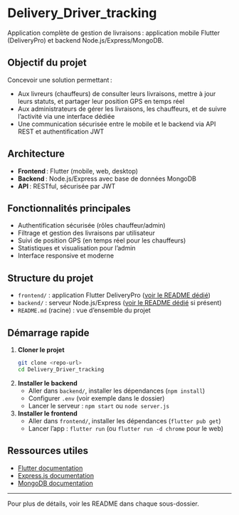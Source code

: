 # Delivery_Driver_tracking

Application complète de gestion de livraisons : application mobile Flutter (DeliveryPro) et backend Node.js/Express/MongoDB.

## Objectif du projet
Concevoir une solution permettant :
- Aux livreurs (chauffeurs) de consulter leurs livraisons, mettre à jour leurs statuts, et partager leur position GPS en temps réel
- Aux administrateurs de gérer les livraisons, les chauffeurs, et de suivre l’activité via une interface dédiée
- Une communication sécurisée entre le mobile et le backend via API REST et authentification JWT

## Architecture
- **Frontend** : Flutter (mobile, web, desktop)
- **Backend** : Node.js/Express avec base de données MongoDB
- **API** : RESTful, sécurisée par JWT

## Fonctionnalités principales
- Authentification sécurisée (rôles chauffeur/admin)
- Filtrage et gestion des livraisons par utilisateur
- Suivi de position GPS (en temps réel pour les chauffeurs)
- Statistiques et visualisation pour l’admin
- Interface responsive et moderne

## Structure du projet
- `frontend/` : application Flutter DeliveryPro ([voir le README dédié](frontend/README.md))
- `backend/`  : serveur Node.js/Express ([voir le README dédié](backend/README.md) si présent)
- `README.md` (racine) : vue d’ensemble du projet

## Démarrage rapide
1. **Cloner le projet**
   ```bash
   git clone <repo-url>
   cd Delivery_Driver_tracking
   ```
2. **Installer le backend**
   - Aller dans `backend/`, installer les dépendances (`npm install`)
   - Configurer `.env` (voir exemple dans le dossier)
   - Lancer le serveur : `npm start` ou `node server.js`
3. **Installer le frontend**
   - Aller dans `frontend/`, installer les dépendances (`flutter pub get`)
   - Lancer l’app : `flutter run` (ou `flutter run -d chrome` pour le web)

## Ressources utiles
- [Flutter documentation](https://docs.flutter.dev/)
- [Express.js documentation](https://expressjs.com/)
- [MongoDB documentation](https://www.mongodb.com/docs/)

---

Pour plus de détails, voir les README dans chaque sous-dossier.
